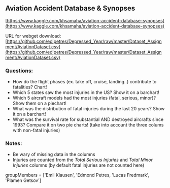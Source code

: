 ## Aviation Accident Database & Synopses

[https://www.kaggle.com/khsamaha/aviation-accident-database-synopses](https://www.kaggle.com/khsamaha/aviation-accident-database-synopses)

URL for webget download: [https://github.com/edipetres/Depressed_Year/raw/master/Dataset_Assignment/AviationDataset.csv](https://github.com/edipetres/Depressed_Year/raw/master/Dataset_Assignment/AviationDataset.csv)

### Questions:
- How do the flight phases (ex. take off, cruise, landing..) contribute to fatalities? Chart!
- Which 5 states saw the most injuries in the US? Show it on a barchart!
- Which 5 aircraft models had the most injuries (fatal, serious, minor)? Show them on a piechart!
- What was the distribution of fatal injuries during the last 20 years? Show it on a barchart!
- What was the survival rate for substantial AND destroyed aircrafts since 1993? Compare it on two pie charts!
(take into account the three colums with non-fatal injuries)

### Notes:
- Be wary of missing data in the columns
- Injuries are counted from the _Total Serious Injuries_ and _Total Minor Injuries_ columns (by default fatal injuries are not counted here)

groupMembers = ['Emil Klausen', 'Edmond Petres, 'Lucas Fredmark', 'Plamen Getsov']
